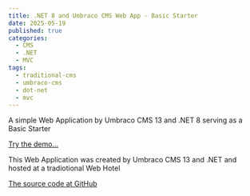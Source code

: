 ```yaml
---
title: .NET 8 and Umbraco CMS Web App - Basic Starter
date: 2025-05-19
published: true
categories:
  - CMS
  - .NET
  - MVC
tags:
  - traditional-cms
  - umbraco-cms
  - dot-net
  - mvc
---
```


A simple Web Application by Umbraco CMS 13 and .NET 8 serving as a Basic Starter

<a href="https://persteenolsen.com" target="_blank" title="A simple Umbraco Starter">Try the demo...</a>

This Web Application was created by Umbraco CMS 13 and .NET and hosted at a tradiotional Web Hotel

<a href="https://github.com/persteenolsen/umbraco-13-starter-one" target="_blank">The source code at GitHub</a>

